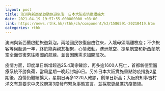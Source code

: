 ```yaml
---
layout: post
title: 澳洲與新西蘭啟動旅遊氣泡　日本大阪疫情繼續擴大
date: 2021-04-19 19:57:55.000000000 +08:00
link: https://news.rthk.hk/rthk/ch/component/k2/1586591-20210419.htm
categories: rthk
---
```


澳洲與新西蘭啟動旅遊氣泡，兩地國民恢復自由往來，入境毋須隔離檢疫；不少旅客等候超過一年，終於能與親友相聚，心情激動。澳洲航空、捷星航空和新西蘭航空全面恢復來往兩國的航線，並會因應需求加開班次。

疫情方面，印度單日新增超過25.4萬宗確診，再多逾1600人死亡，首都新德里醫療系統不勝負荷，當局星期一晚起封城6日。另外日本大阪實施重點防疫措施2星期後，疫情仍繼續擴大，星期日再多1220人確診，創單日新高；大阪府知事吉村洋文有意要求中央政府第3度發布緊急事態宣言，並採取更嚴厲抗疫措施。
